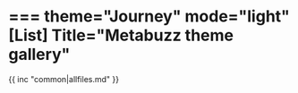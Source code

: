 ===
theme="Journey"
mode="light"
[List]
Title="Metabuzz theme gallery"
===

{{ inc "common|allfiles.md" }}

